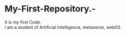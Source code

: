 # My-First-Repository.-
It is my first Code. 
<br>
 I am a student of Artificial Intelligence, metaverse, web03.  
